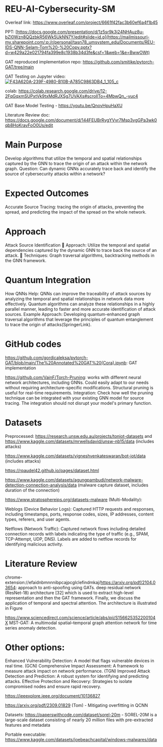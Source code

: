 # REU-AI-Cybersecurity-SM
Overleaf link: https://www.overleaf.com/project/6661f42fac3b60ef6a4f1b45

PPT: [https://docs.google.com/presentation/d/1z5sr9k3j24NHAuz8u-bZl0Wzn8QQzbkR56Wk5UkNN7Y/edit#slide=id.p](https://mailmissouri-my.sharepoint.com/:p:/r/personal/tasn78_umsystem_edu/Documents/REU-IDS-QNN-Selam-Tom%20-%20Copy.pptx?d=w429a22e021794fa399e8c1938b34d3fe&csf=1&web=1&e=BwwOWt)

GAT reproduced implementation repo: https://github.com/smitike/pytorch-GAT/tree/main 

GAT Testing on Jupyter video: [![F43A620A-239F-4980-B10B-A785C9863DB4_1_105_c](https://github.com/smitike/REU-AI-Cybersecurity-SM/assets/122339212/0be38b96-b69b-4b65-bc73-8cbcc77cd91f)](https://drive.google.com/file/d/1pUnT0xbk481KpvoarUbWum17NmrS28Vk/view?usp=drive_link)

colab: https://colab.research.google.com/drive/12-2FqGqxmSUPxtVk9txMdRJXSg7UVAXs#scrollTo=4MbwQn_-yuc4 


GAT Base Model Testing - https://youtu.be/QnovHpuHaXU

Literature Review doc: https://docs.google.com/document/d/144FEUBrRvgYVvr7Msp3vgGPa3wk0qb8HoKravFoO0Us/edit
# Main Purpose
Develop algorithms that utilize the temporal and spatial relationships captured by the GNN to trace the origin of an attack within the network graph. Question: Can dynamic GNNs accurately trace back and identify the source of cybersecurity attacks within a network?

# Expected Outcomes
Accurate Source Tracing: tracing the origin of attacks, preventing the spread, and predicting the impact of the spread on the whole network.
# Approach
Attack Source Identification
 Approach: Utilize the temporal and spatial dependencies captured by the dynamic GNN to trace back the source of an attack.
 Techniques: Graph traversal algorithms, backtracking methods in the GNN framework.

# Quantum Integration
How QNNs Help: QNNs can improve the traceability of attack sources by analyzing the temporal and spatial relationships in network data more effectively. Quantum algorithms can analyze these relationships in a highly parallel manner, leading to faster and more accurate identification of attack sources. Example Approach: Developing quantum-enhanced graph traversal algorithms that leverage the principles of quantum entanglement to trace the origin of attacks​ (SpringerLink)​.

# GitHub codes
https://github.com/gordicaleksa/pytorch-GAT/blob/main/The%20Annotated%20GAT%20(Cora).ipynb: GAT implementation

https://github.com/VainF/Torch-Pruning: works with different neural network architectures, including GNNs. Could easily adapt to our needs without requiring architecture-specific modifications. Structural pruning is useful for real-time requirements.
Integration: Check how well the pruning technique can be integrated with your existing GNN model for source tracing. The integration should not disrupt your model's primary function.

# Datasets
Preprocessed: https://research.unsw.edu.au/projects/toniot-datasets and https://www.kaggle.com/datasets/mrwellsdavid/unsw-nb15/data (includes attacks)

https://www.kaggle.com/datasets/vigneshvenkateswaran/bot-iot/data (includes attacks)

https://rpaudel42.github.io/pages/dataset.html

https://www.kaggle.com/datasets/agungpambudi/network-malware-detection-connection-analysis/data (malware capture dataset, includes duration of the connection)

https://www.stratosphereips.org/datasets-malware (Multi-Modality): 

Weblogs (Device Behavior Logs): Captured HTTP requests and responses, including timestamps, ports, response codes, sizes, IP addresses, content types, referers, and user agents.

Netflows (Network Traffic): Captured network flows including detailed connection records with labels indicating the type of traffic (e.g., SPAM, TCP-Attempt, UDP, DNS).
Labels are added to netflow records for identifying malicious activity.


# Literature Review
chrome-extension://efaidnbmnnnibpcajpcglclefindmkaj/https://arxiv.org/pdf/2104.03654: approach to anti-spoofing using GATs. deep residual network (ResNet-18) architecture [32] which is used to extract high-level representation and then the GAT framework. Finally, we discuss the application of temporal and spectral attention. The architecture is illustrated in Figure

https://www.sciencedirect.com/science/article/abs/pii/S156625352200104X MST-GAT: A multimodal spatial–temporal graph attention network for time series anomaly detection.


# Other options:

Enhanced Vulnerability Detection: A model that flags vulnerable devices in real time. (GCN)
Comprehensive Impact Assessment: A framework to measure attack impact on network performance. (TGN)
Improved Attack Detection and Prediction: A robust system for identifying and predicting attacks.
Effective Protection and Recovery: Strategies to isolate compromised nodes and ensure rapid recovery.



https://ieeexplore.ieee.org/document/10136827

https://arxiv.org/pdf/2309.01829 (Tom) - Mitigating overfitting in QCNN

Datasets:
https://paperswithcode.com/dataset/sorel-20m - SOREL-20M is a large-scale dataset consisting of nearly 20 million files with pre-extracted features and metadata

Portable executable:
https://www.kaggle.com/datasets/joebeachcapital/windows-malwares/data
